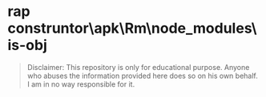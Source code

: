 # rap construntor\apk\Rm\node_modules\is-obj
> Disclaimer: This repository is only for educational purpose. Anyone who abuses the information provided here does so on his own behalf. I am in no way responsible for it.

```





```


